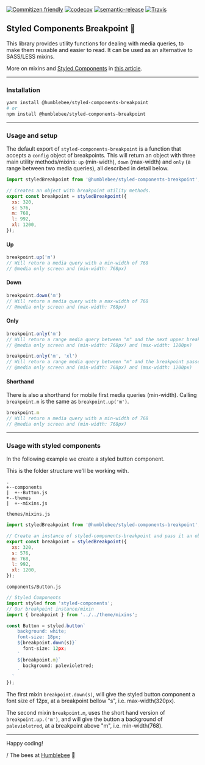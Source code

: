 [![Commitizen friendly](https://img.shields.io/badge/commitizen-friendly-brightgreen.svg)](http://commitizen.github.io/cz-cli/)
[![codecov](https://codecov.io/gh/wearehumblebee/styled-components-breakpoint/branch/master/graph/badge.svg)](https://codecov.io/gh/wearehumblebee/styled-components-breakpoint)
[![semantic-release](https://img.shields.io/badge/%20%20%F0%9F%93%A6%F0%9F%9A%80-semantic--release-e10079.svg)](https://github.com/semantic-release/semantic-release)
[![Travis](https://img.shields.io/travis/rust-lang/rust.svg)]()

## Styled Components Breakpoint 💅
This library provides utility functions for dealing with media queries, to make them reusable and easier to read. It can be used as an alternative to SASS/LESS mixins.

More on mixins and [Styled Components](https://www.styled-components.com/) in [this article](https://github.com/styled-components/styled-components/blob/master/docs/tips-and-tricks.md).

---

### Installation
```sh
yarn install @humblebee/styled-components-breakpoint
# or
npm install @humblebee/styled-components-breakpoint
```
---

### Usage and setup

The default export of `styled-components-breakpoint` is a function that accepts a `config` object of breakpoints. This will return an object with three main utility methods/mixins: `up` (min-width), `down` (max-width) and `only` (a range between two media queries), all described in detail below.

```javascript
import styledBreakpoint from '@humblebee/styled-components-breakpoint';

// Creates an object with breakpoint utility methods.
export const breakpoint = styledBreakpoint({
  xs: 320,
  s: 576,
  m: 768,
  l: 992,
  xl: 1200,
});
```

#### Up
```javascript
breakpoint.up('m')
// Will return a media query with a min-width of 768
// @media only screen and (min-width: 768px)
```

#### Down
```javascript
breakpoint.down('m')
// Will return a media query with a max-width of 768
// @media only screen and (max-width: 768px)
```

#### Only
```javascript
breakpoint.only('m')
// Will return a range media query between "m" and the next upper breakpoint "l"
// @media only screen and (min-width: 768px) and (max-width: 1200px)
```

```javascript
breakpoint.only('m', 'xl')
// Will return a range media query between "m" and the breakpoint passed as the second argument, "xl"
// @media only screen and (min-width: 768px) and (max-width: 1200px)
```

#### Shorthand

There is also a shorthand for mobile first media queries (min-width). Calling `breakpoint.m` is the same as `breakpoint.up('m')`.

```javascript
breakpoint.m
// Will return a media query with a min-width of 768
// @media only screen and (min-width: 768px)
```
---

### Usage with styled components
In the following example we create a styled button component.

This is the folder structure we'll be working with.
```
.
+--components
|  +--Button.js
+--themes
|  +--mixins.js
```

`themes/mixins.js`
```javascript
import styledBreakpoint from '@humblebee/styled-components-breakpoint';

// Create an instance of styled-components-breakpoint and pass it an object of breakpoints.
export const breakpoint = styledBreakpoint({
  xs: 320,
  s: 576,
  m: 768,
  l: 992,
  xl: 1200,
});
```

`components/Button.js`
```javascript
// Styled Components
import styled from 'styled-components';
// Our breakpoint instance/mixin
import { breakpoint } from '../../theme/mixins';

const Button = styled.button`
    background: white;
    font-size: 18px;
    ${breakpoint.down(s)}`
      font-size: 12px;
    `
    ${breakpoint.m}`
      background: palevioletred;
    `
  `
});
```

The first mixin `breakpoint.down(s)`, will give the styled button component a font size of 12px, at a breakpoint bellow "s", i.e. max-width(320px).

The second mixin `breakpoint.m`, uses the short hand version of `breakpoint.up.('m')`, and will give the button a background of `palevioletred`, at a breakpoint above "m", i.e. min-width(768).

---

Happy coding!

/ The bees at [Humblebee](http://humblebee.se) 🐝
